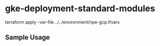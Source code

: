 # gke-deployment-standard-modules

terraform apply -var-file ../../environment/npe-gcp.tfvars

## Sample Usage

